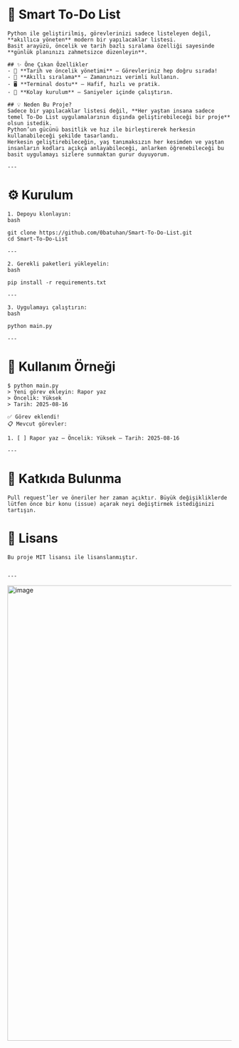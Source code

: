 # 📝 Smart To-Do List

    Python ile geliştirilmiş, görevlerinizi sadece listeleyen değil, **akıllıca yöneten** modern bir yapılacaklar listesi.  
    Basit arayüzü, öncelik ve tarih bazlı sıralama özelliği sayesinde **günlük planınızı zahmetsizce düzenleyin**.  

    ## ✨ Öne Çıkan Özellikler
    - 📅 **Tarih ve öncelik yönetimi** – Görevleriniz hep doğru sırada!
    - 🧠 **Akıllı sıralama** – Zamanınızı verimli kullanın.
    - 🖥 **Terminal dostu** – Hafif, hızlı ve pratik.
    - 🚀 **Kolay kurulum** – Saniyeler içinde çalıştırın.

    ## 💡 Neden Bu Proje?
    Sadece bir yapılacaklar listesi değil, **Her yaştan insana sadece temel To-Do List uygulamalarının dışında geliştirebileceği bir proje** olsun istedik.  
    Python’un gücünü basitlik ve hız ile birleştirerek herkesin kullanabileceği şekilde tasarlandı.
    Herkesin geliştirebileceğin, yaş tanımaksızın her kesimden ve yaştan insanların kodları açıkça anlayabileceği, anlarken öğrenebileceği bu basit uygulamayı sizlere sunmaktan gurur duyuyorum. 

    ---

# ⚙️ Kurulum

    1. Depoyu klonlayın:
    bash

    git clone https://github.com/0batuhan/Smart-To-Do-List.git
    cd Smart-To-Do-List

    ---

    2. Gerekli paketleri yükleyelin:
    bash

    pip install -r requirements.txt

    ---

    3. Uygulamayı çalıştırın:
    bash

    python main.py

    ---

# 📌 Kullanım Örneği
    $ python main.py
    > Yeni görev ekleyin: Rapor yaz
    > Öncelik: Yüksek
    > Tarih: 2025-08-16

    ✅ Görev eklendi!
    📋 Mevcut görevler:

    1. [ ] Rapor yaz — Öncelik: Yüksek — Tarih: 2025-08-16

    ---

# 🤝 Katkıda Bulunma

    Pull request’ler ve öneriler her zaman açıktır. Büyük değişikliklerde lütfen önce bir konu (issue) açarak neyi değiştirmek istediğinizi tartışın.

# 📜 Lisans

    Bu proje MIT lisansı ile lisanslanmıştır.


    ---

<img width="1024" height="1024" alt="image" src="https://github.com/user-attachments/assets/040c7b3f-1747-42c1-aee2-93a9e6e6a8a1" />
